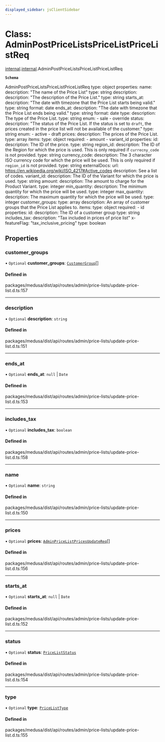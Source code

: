 ```yaml
---
displayed_sidebar: jsClientSidebar
---
```


# Class: AdminPostPriceListsPriceListPriceListReq

[internal](../modules/internal-8.md).[internal](../modules/internal-8.internal.md).AdminPostPriceListsPriceListPriceListReq

**`Schema`**

AdminPostPriceListsPriceListPriceListReq
type: object
properties:
  name:
    description: "The name of the Price List"
    type: string
  description:
    description: "The description of the Price List."
    type: string
  starts_at:
    description: "The date with timezone that the Price List starts being valid."
    type: string
    format: date
  ends_at:
    description: "The date with timezone that the Price List ends being valid."
    type: string
    format: date
  type:
    description: The type of the Price List.
    type: string
    enum:
     - sale
     - override
  status:
    description: "The status of the Price List. If the status is set to `draft`, the prices created in the price list will not be available of the customer."
    type: string
    enum:
     - active
     - draft
  prices:
    description: The prices of the Price List.
    type: array
    items:
      type: object
      required:
        - amount
        - variant_id
      properties:
        id:
          description: The ID of the price.
          type: string
        region_id:
          description: The ID of the Region for which the price is used. This is only required if `currecny_code` is not provided.
          type: string
        currency_code:
          description: The 3 character ISO currency code for which the price will be used. This is only required if `region_id` is not provided.
          type: string
          externalDocs:
             url: https://en.wikipedia.org/wiki/ISO_4217#Active_codes
             description: See a list of codes.
        variant_id:
          description: The ID of the Variant for which the price is used.
          type: string
        amount:
          description: The amount to charge for the Product Variant.
          type: integer
        min_quantity:
          description: The minimum quantity for which the price will be used.
          type: integer
        max_quantity:
          description: The maximum quantity for which the price will be used.
          type: integer
  customer_groups:
    type: array
    description: An array of customer groups that the Price List applies to.
    items:
      type: object
      required:
        - id
      properties:
        id:
          description: The ID of a customer group
          type: string
  includes_tax:
    description: "Tax included in prices of price list"
    x-featureFlag: "tax_inclusive_pricing"
    type: boolean

## Properties

### customer\_groups

• `Optional` **customer\_groups**: [`CustomerGroup`](internal-8.CustomerGroup-1.md)[]

#### Defined in

packages/medusa/dist/api/routes/admin/price-lists/update-price-list.d.ts:157

___

### description

• `Optional` **description**: `string`

#### Defined in

packages/medusa/dist/api/routes/admin/price-lists/update-price-list.d.ts:151

___

### ends\_at

• `Optional` **ends\_at**: ``null`` \| `Date`

#### Defined in

packages/medusa/dist/api/routes/admin/price-lists/update-price-list.d.ts:153

___

### includes\_tax

• `Optional` **includes\_tax**: `boolean`

#### Defined in

packages/medusa/dist/api/routes/admin/price-lists/update-price-list.d.ts:158

___

### name

• `Optional` **name**: `string`

#### Defined in

packages/medusa/dist/api/routes/admin/price-lists/update-price-list.d.ts:150

___

### prices

• `Optional` **prices**: [`AdminPriceListPricesUpdateReq`](internal-8.internal.AdminPriceListPricesUpdateReq.md)[]

#### Defined in

packages/medusa/dist/api/routes/admin/price-lists/update-price-list.d.ts:156

___

### starts\_at

• `Optional` **starts\_at**: ``null`` \| `Date`

#### Defined in

packages/medusa/dist/api/routes/admin/price-lists/update-price-list.d.ts:152

___

### status

• `Optional` **status**: [`PriceListStatus`](../enums/internal-3.PriceListStatus.md)

#### Defined in

packages/medusa/dist/api/routes/admin/price-lists/update-price-list.d.ts:154

___

### type

• `Optional` **type**: [`PriceListType`](../enums/internal-3.PriceListType.md)

#### Defined in

packages/medusa/dist/api/routes/admin/price-lists/update-price-list.d.ts:155
